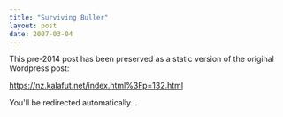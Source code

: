 ```yaml
---
title: "Surviving Buller"
layout: post
date: 2007-03-04
---
```


This pre-2014 post has been preserved as a static version of the original Wordpress post:

https://nz.kalafut.net/index.html%3Fp=132.html

You'll be redirected automatically...

<head>
  <meta http-equiv="refresh" content="5;url=https://nz.kalafut.net/index.html%3Fp=132.html">
</head>

